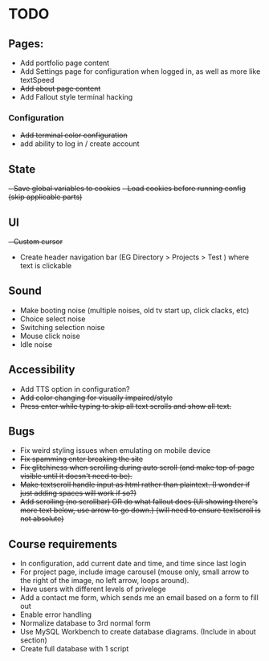 # TODO

## Pages:
- Add portfolio page content
- Add Settings page for configuration when logged in, as well as more like textSpeed
- ~~Add about page content~~
- Add Fallout style terminal hacking
  
### Configuration
- ~~Add terminal color configuration~~
- add ability to log in / create account

## State
~~- Save global variables to cookies~~
~~- Load cookies before running config (skip applicable parts)~~

## UI
~~- Custom cursor~~
- Create header navigation bar (EG Directory > Projects > Test ) where text is clickable

## Sound
- Make booting noise (multiple noises, old tv start up, click clacks, etc)
- Choice select noise
- Switching selection noise
- Mouse click noise
- Idle noise

## Accessibility
- Add TTS option in configuration?
- ~~Add color changing for visually impaired/style~~
- ~~Press enter while typing to skip all text scrolls and show all text.~~

## Bugs
- Fix weird styling issues when emulating on mobile device
- ~~Fix spamming enter breaking the site~~
- ~~Fix glitchiness when scrolling during auto scroll (and make top of page visible until it doesn't need to be).~~
- ~~Make textscroll handle input as html rather than plaintext. (I wonder if just adding spaces will work if so?)~~
- ~~Add scrolling (no scrollbar) OR do what fallout does (UI showing there's more text below, use arrow to go down.) (will need to ensure textscroll is not absolute)~~


## Course requirements
- In configuration, add current date and time, and time since last login
- For project page, include image carousel (mouse only, small arrow to the right of the image, no left arrow, loops around).
- Have users with different levels of privelege
- Add a contact me form, which sends me an email based on a form to fill out
- Enable error handling
- Normalize database to 3rd normal form
- Use MySQL Workbench to create database diagrams. (Include in about section)
- Create full database with 1 script
